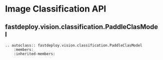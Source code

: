 # Image Classification API

## fastdeploy.vision.classification.PaddleClasModel

```{eval-rst}
.. autoclass:: fastdeploy.vision.classification.PaddleClasModel
    :members:
    :inherited-members:
```
